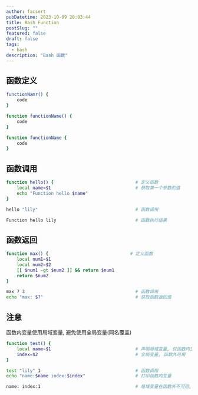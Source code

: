 ```yaml
---
author: facsert
pubDatetime: 2023-10-09 20:03:44
title: Bash Function
postSlug: ""
featured: false
draft: false
tags:
  - bash
description: "Bash 函数"
---
```


<!--
 * @Author: facsert
 * @Date: 2023-10-09 20:03:44
 * @LastEditTime: 2023-10-09 20:42:30
 * @LastEditors: facsert
 * @Description:
-->

## 函数定义

```bash
functionNamr() {
    code
}

function functionName() {
    code
}

function functionName {
    code
}
```

## 函数调用

```bash
function hello() {                               # 定义函数
    local name=$1                                # 获取第一个参数的值
    echo "Function hello $name"
}

hello "lily"                                     # 函数调用

Function hello lily                              # 函数执行结果
```

## 函数返回

```bash
function max() {                               # 定义函数
    local num1=$1
    local num2=$2
    [[ $num1 -gt $num2 ]] && return $num1
    return $num2
}

max 7 3                                          # 函数调用
echo "max: $?"                                   # 获取函数返回值
```

## 注意

函数内变量使用局域变量, 避免使用全局变量(同名覆盖)

```bash
function test() {
    local name=$1                                # 声明局域变量, 仅函数内生效
    index=$2                                     # 全局变量, 函数外可用
}

test "lily" 1                                    # 函数调用
echo "name:$name index:$index"                   # 打印函数内变量

name: index:1                                    # 局域变量在函数外不可用, 全局变量在外可用
```
